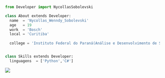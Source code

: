 ```python
from Developer import NycollasSobolevski

class About extends Developer:
  name  = 'Nycollas_Wenndy_Sobolevski'
  age   = 19
  work  = 'Bosch'
  local = 'Curitiba'
  
  college = 'Instituto Federal do Paraná(Análise e Desenvolvimento de Sistemas)'


class Skills extends Developer:
  linguagens  = ['Python','C#']

```

<img align='center' src="https://github-readme-stats.vercel.app/api?username=op7mus&show_icons=true&title_color=22347D&text_color=4469FC&icon_color=3856CC&bg_color=000000&cache_seconds=2300">

